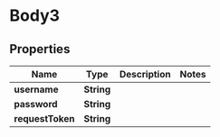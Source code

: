 
# Body3

## Properties
Name | Type | Description | Notes
------------ | ------------- | ------------- | -------------
**username** | **String** |  | 
**password** | **String** |  | 
**requestToken** | **String** |  | 



